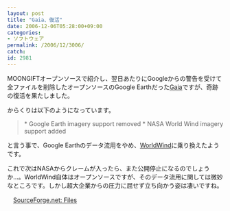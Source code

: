 ```yaml
---
layout: post
title: "Gaia、復活"
date: 2006-12-06T05:28:00+09:00
categories:
- ソフトウェア
permalink: /2006/12/3006/
catch: 
id: 2981
---
```

MOONGIFTオープンソースで紹介し、翌日あたりにGoogleからの警告を受けて全ファイルを削除したオープンソースのGoogle Earthだった[Gaia](http://oss.moongift.jp/intro/i-2879.html)ですが、奇跡の復活を果たしました。

 

からくりは以下のようになっています。

 

> \* Google Earth imagery support removed
> \* NASA World Wind imagery support added

  

と言う事で、Google Earthのデータ流用をやめ、[WorldWind](http://oss.moongift.jp/intro/i-383.html)に乗り換えたようです。

  

これで次はNASAからクレームが入ったら、また公開停止になるのでしょうか…。WorldWind自体はオープンソースですが、そのデータ流用に関しては微妙なところです。しかし超大企業からの圧力に屈せず立ち向かう姿は凄いですね。

  

　[SourceForge.net: Files](http://sourceforge.net/project/shownotes.php?group_id=183522&release_id=468497)

